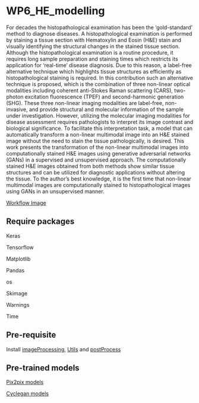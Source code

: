 # WP6_HE_modelling
For decades the histopathological examination has been the ‘gold-standard’ method to diagnose diseases. A histopathological examination is performed by staining a tissue section with Hematoxylin and Eosin (H\&E) stain and visually identifying the structural changes in the stained tissue section. Although the histopathological examination is a routine procedure, it requires long sample preparation and staining times which restricts its application for ‘real-time’ disease diagnosis. Due to this reason, a label-free alternative technique which highlights tissue structures as efficiently as histopathological staining is required. In this contribution such an alternative technique is proposed, which is the combination of three non-linear optical modalities including coherent anti-Stokes Raman scattering (CARS), two-photon excitation fluorescence (TPEF) and second-harmonic generation (SHG). These three non-linear imaging modalities are label-free, non-invasive, and provide structural and molecular information of the sample under investigation. However, utilizing the molecular imaging modalities for disease assessment requires pathologists to interpret its image contrast and biological significance. To facilitate this interpretation task, a model that can automatically transform a non-linear multimodal image into an H\&E stained image without the need to stain the tissue pathologically, is desired. This work presents the transformation of the non-linear multimodal images into computationally stained H\&E images using generative adversarial networks (GANs) in a supervised and unsupervised approach. The computationally stained H\&E images obtained from both methods show similar tissue structures and can be utilized for diagnostic applications without altering the tissue. To the author’s best knowledge, it is the first time that non-linear multimodal images are computationally stained to histopathological images using GANs in an unsupervised manner.

[Workflow Image](https://hemospectrum.ipht-jena.de:8081/owncloud/index.php/s/5kZ7ofkNeQmUu36)

## Require packages
Keras

Tensorflow

Matplotlib

Pandas

os

Skimage

Warnings

Time

## Pre-requisite
Install [imageProcessing](https://github.com/pranitapradhan91/imageProcessing.git), [Utils](https://github.com/pranitapradhan91/WP6_HE_modelling.git) and [postProcess](https://github.com/pranitapradhan91/WP6_HE_modelling.git) 

## Pre-trained models
[Pix2pix models](https://hemospectrum.ipht-jena.de:8081/owncloud/index.php/s/NOklxWMtg24j9Xr)

[Cyclegan models](https://hemospectrum.ipht-jena.de:8081/owncloud/index.php/s/ZpfO0ioJuuLsCMM)
